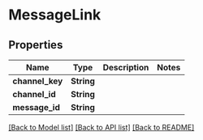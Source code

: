 # MessageLink

## Properties

Name | Type | Description | Notes
------------ | ------------- | ------------- | -------------
**channel_key** | **String** |  | 
**channel_id** | **String** |  | 
**message_id** | **String** |  | 

[[Back to Model list]](../README.md#documentation-for-models) [[Back to API list]](../README.md#documentation-for-api-endpoints) [[Back to README]](../README.md)


